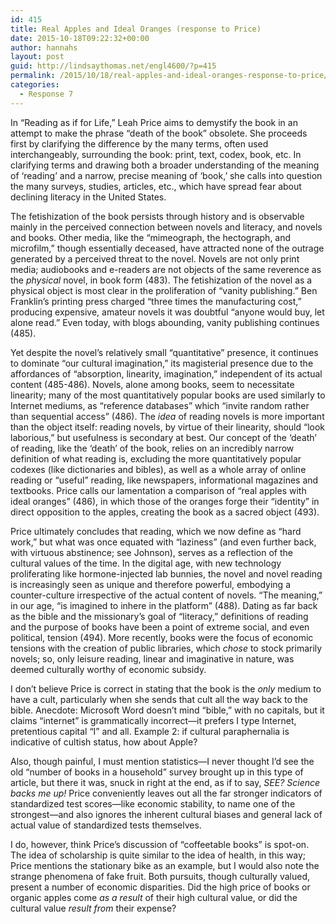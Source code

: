 ```yaml
---
id: 415
title: Real Apples and Ideal Oranges (response to Price)
date: 2015-10-18T09:22:32+00:00
author: hannahs
layout: post
guid: http://lindsaythomas.net/engl4600/?p=415
permalink: /2015/10/18/real-apples-and-ideal-oranges-response-to-price/
categories:
  - Response 7
---
```

In “Reading as if for Life,” Leah Price aims to demystify the book in an attempt to make the phrase “death of the book” obsolete. She proceeds first by clarifying the difference by the many terms, often used interchangeably, surrounding the book: print, text, codex, book, etc. In clarifying terms and drawing both a broader understanding of the meaning of ‘reading’ and a narrow, precise meaning of ‘book,’ she calls into question the many surveys, studies, articles, etc., which have spread fear about declining literacy in the United States.

The fetishization of the book persists through history and is observable mainly in the perceived connection between novels and literacy, and novels and books. Other media, like the “mimeograph, the hectograph, and microfilm,” though essentially deceased, have attracted none of the outrage generated by a perceived threat to the novel. Novels are not only print media; audiobooks and e-readers are not objects of the same reverence as the _physical_ novel, in book form (483). The fetishization of the novel as a physical object is most clear in the proliferation of “vanity publishing.” Ben Franklin’s printing press charged “three times the manufacturing cost,” producing expensive, amateur novels it was doubtful “anyone would buy, let alone read.” Even today, with blogs abounding, vanity publishing continues (485).

Yet despite the novel’s relatively small “quantitative” presence, it continues to dominate “our cultural imagination,” its magisterial presence due to the affordances of “absorption, linearity, imagination,” independent of its actual content (485-486). Novels, alone among books, seem to necessitate linearity; many of the most quantitatively popular books are used similarly to Internet mediums, as “reference databases” which “invite random rather than sequential access” (486). The _idea_ of reading novels is more important than the object itself: reading novels, by virtue of their linearity, should “look laborious,” but usefulness is secondary at best. Our concept of the ‘death’ of reading, like the ‘death’ of the book, relies on an incredibly narrow definition of what reading is, excluding the more quantitatively popular codexes (like dictionaries and bibles), as well as a whole array of online reading or “useful” reading, like newspapers, informational magazines and textbooks. Price calls our lamentation a comparison of “real apples with ideal oranges” (486), in which those of the oranges forge their “identity” in direct opposition to the apples, creating the book as a sacred object (493).

Price ultimately concludes that reading, which we now define as “hard work,” but what was once equated with “laziness” (and even further back, with virtuous abstinence; see Johnson), serves as a reflection of the cultural values of the time. In the digital age, with new technology proliferating like hormone-injected lab bunnies, the novel and novel reading is increasingly seen as unique and therefore powerful, embodying a counter-culture irrespective of the actual content of novels. “The meaning,” in our age, “is imagined to inhere in the platform” (488). Dating as far back as the bible and the missionary’s goal of “literacy,” definitions of reading and the purpose of books have been a point of extreme social, and even political, tension (494). More recently, books were the focus of economic tensions with the creation of public libraries, which _chose_ to stock primarily novels; so, only leisure reading, linear and imaginative in nature, was deemed culturally worthy of economic subsidy.

I don’t believe Price is correct in stating that the book is the _only_ medium to have a cult, particularly when she sends that cult all the way back to the bible. Anecdote: Microsoft Word doesn’t mind “bible,” with no capitals, but it claims “internet” is grammatically incorrect—it prefers I type Internet, pretentious capital “I” and all. Example 2: if cultural paraphernalia is indicative of cultish status, how about Apple?

Also, though painful, I must mention statistics—I never thought I’d see the old “number of books in a household” survey brought up in this type of article, but there it was, snuck in right at the end, as if to say, _SEE? Science backs me up!_ Price conveniently leaves out all the far stronger indicators of standardized test scores—like economic stability, to name one of the strongest—and also ignores the inherent cultural biases and general lack of actual value of standardized tests themselves.

I do, however, think Price’s discussion of “coffeetable books” is spot-on. The idea of scholarship is quite similar to the idea of health, in this way; Price mentions the stationary bike as an example, but I would also note the strange phenomena of fake fruit. Both pursuits, though culturally valued, present a number of economic disparities. Did the high price of books or organic apples come _as a result_ of their high cultural value, or did the cultural value _result from_ their expense?